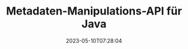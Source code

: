---
############################# Static ############################
layout: "product"
date: 2023-05-10T07:28:04
draft: false

product: "Metadata"
product_tag: "metadata"
platform: "Java"
platform_tag: "java"

############################# Head ############################
head_title: "Java-Metadaten-API – Dokument-Metadaten anzeigen, lesen, exportieren, bearbeiten, entfernen"
head_description: "Java-Metadaten-API zum Anzeigen, Lesen, Bearbeiten, Analysieren, Suchen, Löschen, Vergleichen und Exportieren von Metadaten von PDF-, Word-, Excel-, PPTX-, Outlook-, Visio-, Audio-, Video- und Bilddokumenten."

############################# Header ############################
title: "Metadaten-Manipulations-API für Java"
description: "Entwickeln Sie Java-Anwendungen zum Erstellen, Anzeigen, Zugreifen, Aktualisieren, Löschen, Suchen, Vergleichen, Ersetzen und Exportieren von Metadaten gängiger Dokumente und Bildformate."
button:
    enable: true

############################# SubMenu ############################
submenu:
    enable: true
    
    left:
        img_alt: "GroupDocs.Metadata for Java"
        image: "https://www.groupdocs.cloud/templates/groupdocs/images/product-logos/groupdocs-metadata-java.png"
        product: "GroupDocs.Metadata"
        platform: "Java"
        
    middle:
        button:
            # button loop
            - link: "#overview"
              text: "Überblick"

            # button loop
            - link: "#features"
              text: "Merkmale"

            # button loop
            - link: "#support"
              text: "Die Unterstützung"

            # button loop
            - link: "https://products.groupdocs.app/metadata"
              text: "Live-Demo"

            # button loop
            - link: "https://purchase.groupdocs.com/pricing/metadata/java"
              text: "Preisgestaltung"

    right:
        link_download: "https://downloads.groupdocs.com/metadata"
        link_learn: "https://docs.groupdocs.com/metadata/java/"
        link_buy: "https://purchase.groupdocs.com"

############################# Overview ############################
overview:
    enable: true
    content: |
      GroupDocs.Metadata for Java ist eine fortschrittliche Metadaten-Management-API zur Bearbeitung von Metadateninformationen von Dokumenten, Bildern, Archiven, Torrents und verschiedenen anderen Dateiformaten. Entwickler können jetzt die Funktionalität ihrer Java-Anwendungen verbessern, indem sie Funktionen zum Anzeigen, Ändern, Löschen, Extrahieren, Suchen, Vergleichen, Ersetzen und Exportieren von Metadaten in alle gängigen Geschäftsdokumentformate wie PDF, Microsoft Office Word, Excel-Tabellen, PowerPoint-Präsentationen und Folien, Outlook-E-Mails, Project, Visio-Diagramme, OneNote, Bilder, AutoCAD, Photoshop, Audio, Video, OpenType-Schriftarten und Metadateien.  

      Die Java-Metadatenbibliothek bietet Ihnen Funktionen wie Metadatensuche, Ersetzen von Metadateneigenschaften, Vergleichen von Metadaten unterstützter Dateiformate, um Ähnlichkeiten sowie Unterschiede zu identifizieren. Sie können auch Metadaten für ein besseres Informationsmanagement bearbeiten oder ändern und abgerufene Metadateninformationen in Excel-Dateien, CSV-Dateien und DataSets exportieren. Die API bietet umfassende Unterstützung für die Arbeit mit allen gängigen Metadatenstandards wie integrierten, XMP-, EXIF- und benutzerdefinierten Metadateneigenschaften in unterstützten Dokumentformaten.

      GroupDocs.Metadata for Java ist mit allen Java-Versionen kompatibel und unterstützt gängige Betriebssysteme (Windows, Linux, MacOS), die Java-Runtime ausführen können.
    tabs:
      enable: true
      
      ## TAB ONE ##
      tab_one:
        description: |
          Nachfolgend finden Sie eine Übersicht über GroupDocs.Metadata für Java:
      
        left:
          enable: true
          icon: "fas fa-file-image"
          title: "Arbeiten mit Bildern"
          content: |
            * XMP-Metadaten
            * EXIF-Metadaten
            * IPTC-IIM-Metadaten
            * PSD-Metadaten
            * CAD-Metadaten
            * Analysieren Sie zusätzliche IFD-Tags
        
        right:
          enable: true
          icon: "fab fa-html5"
          title: "Arbeiten mit Audio & Video"
          content: |
            * Erkennung des MP3-Formats zur Laufzeit
            * Lies Lyrics3-Tag
            * Lesen Sie die MPEG-Audioinformationen
            * Lesen Sie die AVI-Header-Informationen
            * Lesen Sie Matroska-Untertitel
            * Exportieren Sie Daten nach Excel oder CSV
      
      ## TAB TWO ##
      tab_two:
        description: |
          GroupDocs.Metadata for Java unterstützt Folgendes [Dokumentdateiformate](https://docs.groupdocs.com/metadata/java/supported-document-formats/):

        left:
          enable: true
          table:
            # table loop
            - title: "Microsoft Office"
              content: |
                * **Word:** DOC, DOCX, DOCM, DOT, DOTX, DOTM, RTF, TXT
                * **Excel:** XLS, XLSX, XLSM, XLSB, XLTM, XLT, XLTM, XLTX, XLAM, SXC, SpreadsheetML
                * **PowerPoint:** PPT, PPTX, PPS, PPSX, PPSM, POT, POTM, POTX, PPTM
                * **Visio:** VSD, VDX, VSS, VSSX, VSX, VST, VSTX, VTX, VSDX, VDW, VSTM, VSSM, VSDM
                * **Project:** MPP
                * **Outlook:** MSG, EML, EMLX, PST, OST
                * **OneNote:** ONE

        right:
          enable: true
          table:
            # table loop
            - title: "Andere Formate"
              content: |
                * **OpenDocument**: ODT, ODS
                * **Portable**: PDF
                * **Photoshop**: PSD
                * **AutoCAD**: DWG, DXF
                * **Audio**:  MP3, WAV
                * **Video**: AVI, MOV, QT, FLV
                * **Metafiles**: EMF, WMF
                * **vCard**: VCF, VCR
                * **Bilder**: JPG, JPEG, JPE, JP2, PNG, GIF, TIFF, WebP, BMP, DJVU, DJV, DICOM
                * **Matroska Media Container**: MKV, MKA, MK3D, WEBM
                * **OpenType-Schriftarten**: OTF, OTC, TTF, TTC
                * **Andere**: EPUB, ZIP, TORRENT, ASF

      ## TAB THREE ##
      tab_three:
        description: |
          GroupDocs.Metadata for .NET unterstützt folgende Betriebssysteme, Frameworks und Paketmanager:
        
        left:
          enable: true
          table:
            # table loop
            - icon: "fab fa-windows"
              title: "Betriebssysteme"
              content: |
                * Windows-Desktop
                * Windows Server
                * Windows Azure
                * Linux

            # table loop
            - icon: "fas fa-code"
              title: "Unterstützte Frameworks"
              content: |
                * .NET Framework 2.0 oder höher

        right:
          enable: true
          table:
            # table loop
            - icon: "fas fa-cogs"
              title: "Paket-Manager"
              content: |
                * NuGet
                {tabs.tab_three.right.content.line_2}
                {tabs.tab_three.right.content.line_3}
            # table loop
            - icon: "fas fa-tools"
              title: "Entwicklungsumgebungen"
              content: |
                * Microsoft Visual Studio

############################# Features ############################
features:
    enable: true
    title: "GroupDocs.Metadata für Java-Features"

    feature:
      # feature loop
      - icon: "fas fa-copy"
        content: "Bearbeiten Sie integrierte und benutzerdefinierte Metadaten und rufen Sie Metadaten von Torrents und Archivformaten ab"
       
      # feature loop
      - icon: "fas fa-eye"
        content: "Greifen Sie auf versteckte Daten in Microsoft Word, Excel, PowerPoint und PDF zu und löschen Sie sie"

      # feature loop
      - icon: "fas fa-bolt"
        content: "Dokumentdateityp zur Laufzeit erkennen"
      
      # feature loop
      - icon: "fas fa-file-powerpoint"
        content: "Identifizieren/Löschen Sie digitale Signaturen in Word, Excel, PDF"

      # feature loop
      - icon: "fas fa-code"
        content: "Erkennen Sie den Kennwortschutz für Dokumente in Word, Excel, PowerPoint und PDF"

      # feature loop
      - icon: "fas fa-cloud"
        content: "Abrufen von Miniaturansichten und Bildvorschauen unterstützter Formate und Unterstützung von Matroska Multimedia Containern"

      # feature loop
      - icon: "fas fa-remove-format"
        content: "Extrahieren Sie Textmetadaten aus PNG-Bilddateien"

      # feature loop
      - icon: "fas fa-comment-slash"
        content: "Unterstützt die Aufzählung aller Metadatentypen und das Lesen von Metadaten von OpenType-Schriftartendateien"

      # feature loop
      - icon: "fas fa-location-arrow"
        content: "Metadateneigenschaft mit definiertem Schlüssel für jedes unterstützte Format lesen"

      # feature loop
      - icon: "fas fa-border-all"
        content: "Metadaten von E-Mail-Nachrichten abrufen/löschen und Anhänge entfernen"

      # feature loop
      - icon: "fas fa-wrench"
        content: "Lesen Sie Matroska-Untertitel und rufen Sie Metadaten von Audio- und Videodateien ab"

      # feature loop
      - icon: "fas fa-columns"
        content: "Erstellen Sie Bildvorschauen für EPUB-, CAD-, EML- und MSG-Dateien"

      # feature loop
      - icon: "fas fa-file-word"
        content: "Identifizieren Sie Unterschiede oder Ähnlichkeiten in Metadaten unterstützter Formate durch Vergleich"

      # feature loop
      - icon: "fas fa-envelope"
        content: "Sucheigenschaften von Dokument-, EXIF- und XMP-Metadaten"

      # feature loop
      - icon: "fas fa-print"
        content: "Metadateneigenschaften von Word, Excel, PowerPoint und PDF ersetzen"

      # feature loop
      - icon: "fas fa-file-archive"
        content: "Exportieren Sie Metadaten unterstützter Dateiformate nach Excel, CSV oder DataSet"

      # feature loop
      - icon: "fas fa-lock"
        content: "Hinzufügen oder Aktualisieren von XMP- und EXIF-Metadateneigenschaften beliebiger Typen mithilfe der Such-API"

      # feature loop
      - icon: "fas fa-file-code"
        content: "Bild-Metadaten-Eigenschaften manipulieren und Foto-Standortinformationen löschen"

      # feature loop
      - icon: "fas fa-fill-drip"
        content: "Löschen Sie Metadaten und Kommentare aus Berichten und Dokumenten"
        
      # feature loop
      - icon: "fas fa-file-excel"
        content: "Metadatenextraktion aus Microsoft Excel-Dateien ab Excel 95"

      # feature loop
      - icon: "fas fa-heading"
        content: "Reduzierung des Speicherverbrauchs von PDF-, Excel- und Bildformaten"

      # feature loop
      - icon: "fas fa-project-diagram"
        content: "Aktualisieren Sie die EXIF-Metadateneigenschaften in WEBP-, PNG- und PSD-Dateien"

      # feature loop
      - icon: "fas fa-cube"
        content: "Extrahieren Sie XMP-Metadateneigenschaften in MOV-, MP3- und WEBP-Dateien"

      # feature loop
      - icon: "fas fa-envelope"
        content: "Hinzufügen, Aktualisieren und Löschen von IPTC-Metadatenpaketen in TIFF-Bildern"

      # feature loop
      - icon: "fas fa-project-diagram"
        content: "Hinzufügen, Aktualisieren und Entfernen von EXIF-Metadatenpaketen in JPEG2000-Bildern"

      # feature loop
      - icon: "fas fa-cube"
        content: "Lesen Sie EXIF-Tags und XMP-Metadateneigenschaften aus HEIC/HEIF-Bildformaten"

      # feature loop
      - icon: "fas fa-lock"
        content: "Lesen Sie Metadaten aus verschlüsselten Microsoft Project-Dateien"
        
    more_feature:
      # more_feature_loop
      - title: "Effizientes Abrufen von Metadateneigenschaften"
        content: |
          Mit GroupDocs.Metadata for Java API können Metadateneigenschaften von unterstützten Dateiformaten ziemlich effizient abgerufen werden. Der Code dafür ist recht einfach und unkompliziert. Das folgende Beispiel zeigt, wie einfach es ist, Metadateneigenschaften einer MP3-Datei mit Java abzurufen:
          ```java
           try (Mp3Format mp3Format = new Mp3Format("D:\\sample.mp3")) 
          {
            System.out.printf("Album: %", mp3Format.getId3v1Properties().getAlbum());
            System.out.printf("Title: %", mp3Format.getId3v2Properties().getTitle());
          }
          ```      
      # more_feature_loop
      - title: "Rufen Sie versteckte Daten zur Manipulation ab"
        content: "GroupDocs.Metadata for Java bietet Ihnen eine umfassende Möglichkeit, versteckte Daten aus Microsoft Word-, Excel- und PowerPoint-Dateien abzurufen und zu löschen. Dasselbe können Sie auch für PDF-Dokumente tun. Sie können Kommentare bearbeiten, Felder zusammenführen, versteckte Seiten, Formularfelder, Anmerkungen und mehr bearbeiten."

############################# Support ############################
support:
    enable: true

############################# Solutions ############################
solutions:
    enable: true
    title: "GroupDocs.Metadata bietet APIs zum Anzeigen von Dokumenten für andere beliebte Entwicklungsumgebungen"

    solution:
        # solution loop
        - img_alt: "GroupDocs.Metadata for .NET"
          image: "https://www.groupdocs.cloud/templates/groupdocs/images/product-logos/groupdocs-metadata-net.png"
          product: "GroupDocs.Metadata"
          platform: ".NET"
          link: "/metadata/net/"

############################# Back to top ###############################
back_to_top:
  enable: true
---